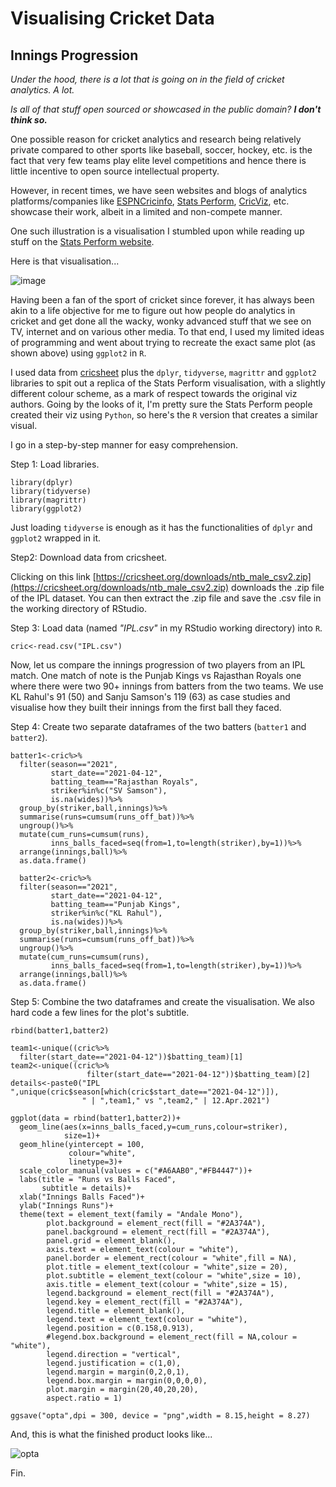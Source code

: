 # Visualising Cricket Data

## Innings Progression

_Under the hood, there is a lot that is going on in the field of cricket analytics. A lot._

_Is all of that stuff open sourced or showcased in the public domain? **I don't think so.**_

One possible reason for cricket analytics and research being relatively private compared to other sports like baseball, soccer, hockey, etc. is the fact that very few teams play elite level competitions and hence there is little incentive to open source intellectual property.

However, in recent times, we have seen websites and blogs of analytics platforms/companies like [ESPNCricinfo](espncricinfo.com), [Stats Perform](https://www.statsperform.com/team-performance/cricket/), [CricViz](cricviz.com), etc. showcase their work, albeit in a limited and non-compete manner.

One such illustration is a visualisation I stumbled upon while reading up stuff on the [Stats Perform website](https://www.statsperform.com/resource/modelling-cricket-innings-composition/). 

Here is that visualisation...

![image](https://user-images.githubusercontent.com/37649445/125837685-41494ee1-96ab-45c1-bd27-8bf64d4b2a96.png)

Having been a fan of the sport of cricket since forever, it has always been akin to a life objective for me to figure out how people do analytics in cricket and get done all the wacky, wonky advanced stuff that we see on TV, internet and on various other media. To that end, I used my limited ideas of programming and went about trying to recreate the exact same plot (as shown above) using `ggplot2` in `R`.

I used data from [cricsheet](cricsheet.org) plus the `dplyr`, `tidyverse`, `magrittr` and `ggplot2` libraries to spit out a replica of the Stats Perform visualisation, with a slightly different colour scheme, as a mark of respect towards the original viz authors. Going by the looks of it, I'm pretty sure the Stats Perform people created their viz using `Python`, so here's the `R` version that creates a similar visual. 

I go in a step-by-step manner for easy comprehension.

Step 1: Load libraries.

```
library(dplyr)
library(tidyverse)
library(magrittr)
library(ggplot2)
```
Just loading `tidyverse` is enough as it has the functionalities of `dplyr` and `ggplot2` wrapped in it. 

Step2: Download data from cricsheet.

Clicking on this link [https://cricsheet.org/downloads/ntb_male_csv2.zip](https://cricsheet.org/downloads/ntb_male_csv2.zip) downloads the .zip file of the IPL dataset. You can then extract the .zip file and save the .csv file in the working directory of RStudio. 

Step 3: Load data (named _"IPL.csv"_ in my RStudio working directory) into `R`.

```
cric<-read.csv("IPL.csv")
```

Now, let us compare the innings progression of two players from an IPL match. One match of note is the Punjab Kings vs Rajasthan Royals one where there were two 90+ innings from batters from the two teams. We use KL Rahul's 91 (50) and Sanju Samson's 119 (63) as case studies and visualise how they built their innings from the first ball they faced.

Step 4: Create two separate dataframes of the two batters (`batter1` and `batter2`).

```
batter1<-cric%>%
  filter(season=="2021",
         start_date=="2021-04-12",
         batting_team=="Rajasthan Royals",
         striker%in%c("SV Samson"),
         is.na(wides))%>%
  group_by(striker,ball,innings)%>%
  summarise(runs=cumsum(runs_off_bat))%>%
  ungroup()%>%
  mutate(cum_runs=cumsum(runs),
         inns_balls_faced=seq(from=1,to=length(striker),by=1))%>%
  arrange(innings,ball)%>%
  as.data.frame()
  
  batter2<-cric%>%
  filter(season=="2021",
         start_date=="2021-04-12",
         batting_team=="Punjab Kings",
         striker%in%c("KL Rahul"),
         is.na(wides))%>%
  group_by(striker,ball,innings)%>%
  summarise(runs=cumsum(runs_off_bat))%>%
  ungroup()%>%
  mutate(cum_runs=cumsum(runs),
         inns_balls_faced=seq(from=1,to=length(striker),by=1))%>%
  arrange(innings,ball)%>%
  as.data.frame()  
```

Step 5: Combine the two dataframes and create the visualisation. We also hard code a few lines for the plot's subtitle.

```
rbind(batter1,batter2)

team1<-unique((cric%>%
  filter(start_date=="2021-04-12"))$batting_team)[1]
team2<-unique((cric%>%
                 filter(start_date=="2021-04-12"))$batting_team)[2]
details<-paste0("IPL ",unique(cric$season[which(cric$start_date=="2021-04-12")]),
                " | ",team1," vs ",team2," | 12.Apr.2021")

ggplot(data = rbind(batter1,batter2))+
  geom_line(aes(x=inns_balls_faced,y=cum_runs,colour=striker),
            size=1)+
  geom_hline(yintercept = 100,
             colour="white",
             linetype=3)+
  scale_color_manual(values = c("#A6AAB0","#FB4447"))+
  labs(title = "Runs vs Balls Faced",
       subtitle = details)+
  xlab("Innings Balls Faced")+
  ylab("Innings Runs")+
  theme(text = element_text(family = "Andale Mono"),
        plot.background = element_rect(fill = "#2A374A"),
        panel.background = element_rect(fill = "#2A374A"),
        panel.grid = element_blank(),
        axis.text = element_text(colour = "white"),
        panel.border = element_rect(colour = "white",fill = NA),
        plot.title = element_text(colour = "white",size = 20),
        plot.subtitle = element_text(colour = "white",size = 10),
        axis.title = element_text(colour = "white",size = 15),
        legend.background = element_rect(fill = "#2A374A"),
        legend.key = element_rect(fill = "#2A374A"),
        legend.title = element_blank(),
        legend.text = element_text(colour = "white"),
        legend.position = c(0.158,0.913),
        #legend.box.background = element_rect(fill = NA,colour = "white"),
        legend.direction = "vertical",
        legend.justification = c(1,0),
        legend.margin = margin(0,2,0,1),
        legend.box.margin = margin(0,0,0,0),
        plot.margin = margin(20,40,20,20),
        aspect.ratio = 1)
  
ggsave("opta",dpi = 300, device = "png",width = 8.15,height = 8.27)
```
And, this is what the finished product looks like...

![opta](https://user-images.githubusercontent.com/37649445/125839993-b7daef88-e4ca-441b-96e8-e9021790198c.png)

Fin.
